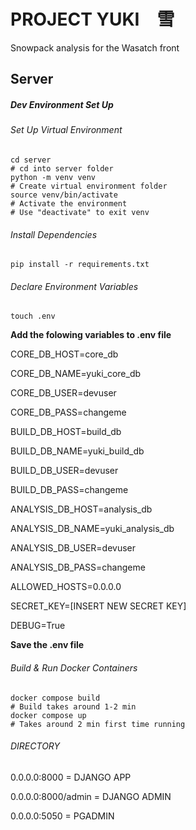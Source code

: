 # PROJECT YUKI　雪

Snowpack analysis for the Wasatch front

## Server

##### Dev Environment Set Up

###### Set Up Virtual Environment

```
cd server
# cd into server folder
python -m venv venv
# Create virtual environment folder
source venv/bin/activate
# Activate the environment
# Use "deactivate" to exit venv
```

###### Install Dependencies

```
pip install -r requirements.txt
```

###### Declare Environment Variables

```
touch .env
```


**Add the folowing variables to .env file**

CORE_DB_HOST=core_db

CORE_DB_NAME=yuki_core_db

CORE_DB_USER=devuser

CORE_DB_PASS=changeme

BUILD_DB_HOST=build_db

BUILD_DB_NAME=yuki_build_db

BUILD_DB_USER=devuser

BUILD_DB_PASS=changeme

ANALYSIS_DB_HOST=analysis_db

ANALYSIS_DB_NAME=yuki_analysis_db

ANALYSIS_DB_USER=devuser

ANALYSIS_DB_PASS=changeme

ALLOWED_HOSTS=0.0.0.0

SECRET_KEY=[INSERT NEW SECRET KEY]

DEBUG=True



**Save the .env file**

###### Build & Run Docker Containers

```
docker compose build
# Build takes around 1-2 min
docker compose up
# Takes around 2 min first time running
```

###### DIRECTORY

0.0.0.0:8000 = DJANGO APP

0.0.0.0:8000/admin = DJANGO ADMIN

0.0.0.0:5050 = PGADMIN
